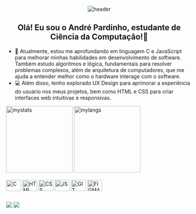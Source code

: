 <div align="center">
  
  ![header](https://capsule-render.vercel.app/api?type=waving&height=120&color=0:5097e9,100:1954b0)
  ## Olá! Eu sou o André Pardinho, estudante de Ciência da Computação!👋
</div>

- 📝 Atualmente, estou me aprofundando em linguagem C e JavaScript para melhorar minhas habilidades em desenvolvimento de software. Também estudo algoritmos e lógica, fundamentais para resolver problemas complexos, além de arquitetura de computadores, que me ajuda a entender melhor como o hardware interage com o software.
- 💻 Além disso, tenho explorado UX Design para aprimorar a experiência do usuário nos meus projetos, bem como HTML e CSS para criar interfaces web intuitivas e responsivas.


<div>
<picture>
  <source
    srcset="https://github-readme-stats1-andre-pardinhos-projects.vercel.app//api?username=andrepardinho&show_icons=true&theme=github_dark&include_all_commits=false&rank_icon=github"
    media="(prefers-color-scheme: dark)"
  />
  <source
    srcset="https://github-readme-stats1-andre-pardinhos-projects.vercel.app/api?username=andrepardinho&show_icons=true&theme=default&include_all_commits=false&rank_icon=github"
    media="(prefers-color-scheme: light), (prefers-color-scheme: no-preference)"
  />
  <img alt="mystats" height="180em" class="status-img" src="https://github-readme-stats1-andre-pardinhos-projects.vercel.app/api?username=andrepardinho&show_icons=true&theme=default&include_all_commits=false&rank_icon=github"/>
</picture>

<picture>
  <source
    srcset="https://github-readme-stats1-andre-pardinhos-projects.vercel.app/api/top-langs/?username=andrepardinho&layout=compact&show_icons=true&theme=github_dark&include_all_commits=true&rank_icon=github&hide=Rich%20text%20format"
    media="(prefers-color-scheme: dark)"
  />
  <source
    srcset="https://github-readme-stats1-andre-pardinhos-projects.vercel.app/api/top-langs/?username=andrepardinho&layout=compact&show_icons=true&theme=default&include_all_commits=true&rank_icon=github&hide=Rich%20text%20format"
    media="(prefers-color-scheme: light), (prefers-color-scheme: no-preference)"
  />
  <img alt="mylangs" height="180em" class="status-img" src="https://github-readme-stats1-andre-pardinhos-projects.vercel.app/api/top-langs/?username=andrepardinho&layout=compact&show_icons=true&theme=default&include_all_commits=true&rank_icon=github&hide=Rich%20text%20format"/>
</picture>
</div>

<div style="display: inline_block"><br>
  <img align="center" alt="C" height="30" width="40" src="https://cdn.jsdelivr.net/gh/devicons/devicon@latest/icons/c/c-original.svg">
  <img align="center" alt="HTML" height="30" width="40" src="https://cdn.jsdelivr.net/gh/devicons/devicon@latest/icons/html5/html5-original.svg">
  <img align="center" alt="CSS" height="30" width="40" src="https://cdn.jsdelivr.net/gh/devicons/devicon@latest/icons/css3/css3-original.svg">
  <img align="center" alt="JS" height="30" width="40" src="https://cdn.jsdelivr.net/gh/devicons/devicon@latest/icons/javascript/javascript-plain.svg" />
  <img align="center" alt="GIT" height="30" width="40" src="https://cdn.jsdelivr.net/gh/devicons/devicon@latest/icons/git/git-original.svg">
  <img align="center" alt="FIGMA" height="30" width="40" src="https://cdn.jsdelivr.net/gh/devicons/devicon@latest/icons/figma/figma-original.svg">
</div>

## 
<div> 
  <a href="https://www.linkedin.com/in/andré-pardinho-825400254" target="_blank">
    <img src="https://img.shields.io/badge/LinkedIn-0077B5?style=for-the-badge&logo=linkedin&logoColor=white" target="_blank"></a>
  <a href="https://replit.com/@andrepardinho" target="_blank">
    <img src="https://img.shields.io/badge/replit-667881?style=for-the-badge&logo=replit&logoColor=white" target="_blank"></a>
<div/>
